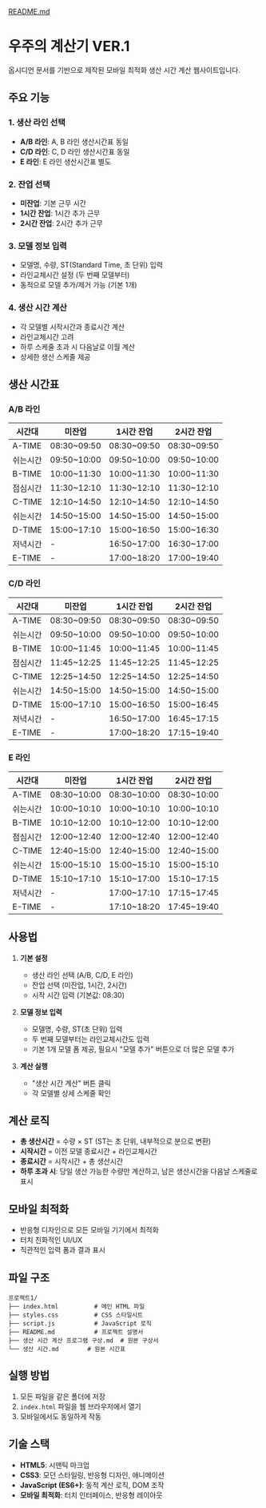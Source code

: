 [README.md](https://github.com/user-attachments/files/21578772/README.md)
# 우주의 계산기 VER.1

옵시디언 문서를 기반으로 제작된 모바일 최적화 생산 시간 계산 웹사이트입니다.

## 주요 기능

### 1. 생산 라인 선택
- **A/B 라인**: A, B 라인 생산시간표 동일
- **C/D 라인**: C, D 라인 생산시간표 동일  
- **E 라인**: E 라인 생산시간표 별도

### 2. 잔업 선택
- **미잔업**: 기본 근무 시간
- **1시간 잔업**: 1시간 추가 근무
- **2시간 잔업**: 2시간 추가 근무

### 3. 모델 정보 입력
- 모델명, 수량, ST(Standard Time, 초 단위) 입력
- 라인교체시간 설정 (두 번째 모델부터)
- 동적으로 모델 추가/제거 가능 (기본 1개)

### 4. 생산 시간 계산
- 각 모델별 시작시간과 종료시간 계산
- 라인교체시간 고려
- 하루 스케줄 초과 시 다음날로 이월 계산
- 상세한 생산 스케줄 제공

## 생산 시간표

### A/B 라인
| 시간대 | 미잔업 | 1시간 잔업 | 2시간 잔업 |
|--------|--------|------------|------------|
| A-TIME | 08:30~09:50 | 08:30~09:50 | 08:30~09:50 |
| 쉬는시간 | 09:50~10:00 | 09:50~10:00 | 09:50~10:00 |
| B-TIME | 10:00~11:30 | 10:00~11:30 | 10:00~11:30 |
| 점심시간 | 11:30~12:10 | 11:30~12:10 | 11:30~12:10 |
| C-TIME | 12:10~14:50 | 12:10~14:50 | 12:10~14:50 |
| 쉬는시간 | 14:50~15:00 | 14:50~15:00 | 14:50~15:00 |
| D-TIME | 15:00~17:10 | 15:00~16:50 | 15:00~16:30 |
| 저녁시간 | - | 16:50~17:00 | 16:30~17:00 |
| E-TIME | - | 17:00~18:20 | 17:00~19:40 |

### C/D 라인
| 시간대 | 미잔업 | 1시간 잔업 | 2시간 잔업 |
|--------|--------|------------|------------|
| A-TIME | 08:30~09:50 | 08:30~09:50 | 08:30~09:50 |
| 쉬는시간 | 09:50~10:00 | 09:50~10:00 | 09:50~10:00 |
| B-TIME | 10:00~11:45 | 10:00~11:45 | 10:00~11:45 |
| 점심시간 | 11:45~12:25 | 11:45~12:25 | 11:45~12:25 |
| C-TIME | 12:25~14:50 | 12:25~14:50 | 12:25~14:50 |
| 쉬는시간 | 14:50~15:00 | 14:50~15:00 | 14:50~15:00 |
| D-TIME | 15:00~17:10 | 15:00~16:50 | 15:00~16:45 |
| 저녁시간 | - | 16:50~17:00 | 16:45~17:15 |
| E-TIME | - | 17:00~18:20 | 17:15~19:40 |

### E 라인
| 시간대 | 미잔업 | 1시간 잔업 | 2시간 잔업 |
|--------|--------|------------|------------|
| A-TIME | 08:30~10:00 | 08:30~10:00 | 08:30~10:00 |
| 쉬는시간 | 10:00~10:10 | 10:00~10:10 | 10:00~10:10 |
| B-TIME | 10:10~12:00 | 10:10~12:00 | 10:10~12:00 |
| 점심시간 | 12:00~12:40 | 12:00~12:40 | 12:00~12:40 |
| C-TIME | 12:40~15:00 | 12:40~15:00 | 12:40~15:00 |
| 쉬는시간 | 15:00~15:10 | 15:00~15:10 | 15:00~15:10 |
| D-TIME | 15:10~17:10 | 15:10~17:00 | 15:10~17:15 |
| 저녁시간 | - | 17:00~17:10 | 17:15~17:45 |
| E-TIME | - | 17:10~18:20 | 17:45~19:40 |

## 사용법

1. **기본 설정**
   - 생산 라인 선택 (A/B, C/D, E 라인)
   - 잔업 선택 (미잔업, 1시간, 2시간)
   - 시작 시간 입력 (기본값: 08:30)

2. **모델 정보 입력**
   - 모델명, 수량, ST(초 단위) 입력
   - 두 번째 모델부터는 라인교체시간도 입력
   - 기본 1개 모델 폼 제공, 필요시 "모델 추가" 버튼으로 더 많은 모델 추가

3. **계산 실행**
   - "생산 시간 계산" 버튼 클릭
   - 각 모델별 상세 스케줄 확인

## 계산 로직

- **총 생산시간** = 수량 × ST (ST는 초 단위, 내부적으로 분으로 변환)
- **시작시간** = 이전 모델 종료시간 + 라인교체시간
- **종료시간** = 시작시간 + 총 생산시간
- **하루 초과 시**: 당일 생산 가능한 수량만 계산하고, 남은 생산시간을 다음날 스케줄로 표시

## 모바일 최적화

- 반응형 디자인으로 모든 모바일 기기에서 최적화
- 터치 친화적인 UI/UX
- 직관적인 입력 폼과 결과 표시

## 파일 구조

```
프로젝트1/
├── index.html          # 메인 HTML 파일
├── styles.css          # CSS 스타일시트
├── script.js           # JavaScript 로직
├── README.md           # 프로젝트 설명서
├── 생산 시간 계산 프로그램 구상.md  # 원본 구상서
└── 생산 시간.md        # 원본 시간표
```

## 실행 방법

1. 모든 파일을 같은 폴더에 저장
2. `index.html` 파일을 웹 브라우저에서 열기
3. 모바일에서도 동일하게 작동

## 기술 스택

- **HTML5**: 시맨틱 마크업
- **CSS3**: 모던 스타일링, 반응형 디자인, 애니메이션
- **JavaScript (ES6+)**: 동적 계산 로직, DOM 조작
- **모바일 최적화**: 터치 인터페이스, 반응형 레이아웃 
